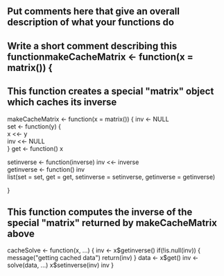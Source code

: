 ## Put comments here that give an overall description of what your functions do
## Write a short comment describing this functionmakeCacheMatrix <- function(x = matrix()) {
## This function creates a special "matrix" object which caches its inverse
 makeCacheMatrix <- function(x = matrix()) { 
    inv <- NULL                              
    set <- function(y) {                    
        x <<- y                             
        inv <<- NULL                        
    }
    get <- function() x                    
    
   setinverse <- function(inverse) inv <<- inverse  
   getinverse <- function() inv                    
   list(set = set, get = get, setinverse = setinverse, getinverse = getinverse)   
                                                                                 
}

## This function computes the inverse of the special "matrix" returned by makeCacheMatrix above
cacheSolve <- function(x, ...) {
    inv <- x$getinverse()
    if(!is.null(inv)) {
        message("getting cached data")
        return(inv)
    }
    data <- x$get()
    inv <- solve(data, ...)
    x$setinverse(inv)
    inv
}
